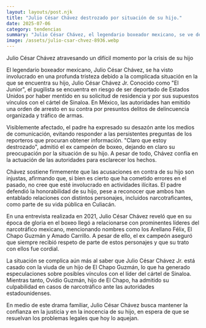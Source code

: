 ```yaml
---
layout: layouts/post.njk
title: "Julio César Chávez destrozado por situación de su hijo."
date: 2025-07-06
category: tendencias
summary: "Julio César Chávez, el legendario boxeador mexicano, se ve devastado por la situación de su hijo, conocido como el Junior, quien enfrenta problemas legales graves en Estados Unidos y México. El joven boxeador está a punto de ser deportado por mentir en su solicitud de residencia y está vinculado al cártel de Sinaloa, con una orden de arresto en su contra por delincuencia organizada y tráfico de armas. A pesar de las acusaciones, Chávez defiende a su hijo asegurando que es inocente y confía en que se resolverá la situación. Además, revela sus conexiones pasadas con figuras del crimen organizado en una entrevista reveladora. La historia de una familia marcada por la tragedia y la controversia."
image: /assets/julio-csar-chvez-8936.webp
---
```


Julio César Chávez atravesando un difícil momento por la crisis de su hijo



El legendario boxeador mexicano, Julio César Chávez, se ha visto involucrado en una profunda tristeza debido a la complicada situación en la que se encuentra su hijo, Julio César Chávez Jr. Conocido como "El Junior", el pugilista se encuentra en riesgo de ser deportado de Estados Unidos por haber mentido en su solicitud de residencia y por sus supuestos vínculos con el cártel de Sinaloa. En México, las autoridades han emitido una orden de arresto en su contra por presuntos delitos de delincuencia organizada y tráfico de armas.



Visiblemente afectado, el padre ha expresado su desazón ante los medios de comunicación, evitando responder a las persistentes preguntas de los reporteros que procuran obtener información. "Claro que estoy destrozado", admitió el ex campeón de boxeo, dejando en claro su preocupación por la situación de su hijo. A pesar de todo, Chávez confía en la actuación de las autoridades para esclarecer los hechos.



Chávez sostiene firmemente que las acusaciones en contra de su hijo son injustas, afirmando que, si bien es cierto que ha cometido errores en el pasado, no cree que esté involucrado en actividades ilícitas. El padre defendió la honorabilidad de su hijo, pese a reconocer que ambos han entablado relaciones con distintos personajes, incluidos narcotraficantes, como parte de su vida pública en Culiacán.



En una entrevista realizada en 2021, Julio César Chávez reveló que en su época de gloria en el boxeo llegó a relacionarse con prominentes líderes del narcotráfico mexicano, mencionando nombres como los Arellano Félix, El Chapo Guzmán y Amado Carrillo. A pesar de ello, el ex campeón aseguró que siempre recibió respeto de parte de estos personajes y que su trato con ellos fue cordial.



La situación se complica aún más al saber que Julio César Chávez Jr. está casado con la viuda de un hijo de El Chapo Guzmán, lo que ha generado especulaciones sobre posibles vínculos con el líder del cártel de Sinaloa. Mientras tanto, Ovidio Guzmán, hijo de El Chapo, ha admitido su culpabilidad en casos de narcotráfico ante las autoridades estadounidenses.



En medio de este drama familiar, Julio César Chávez busca mantener la confianza en la justicia y en la inocencia de su hijo, en espera de que se resuelvan los problemas legales que hoy lo aquejan.
